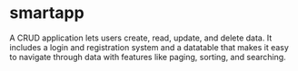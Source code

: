 # smartapp
 A CRUD application lets users create, read, update, and delete data. It includes a login and registration system and a datatable that makes it easy to navigate through data with features like paging, sorting, and searching.
